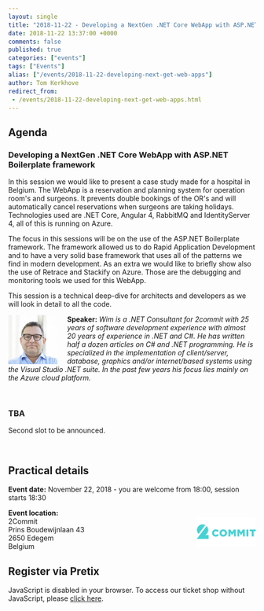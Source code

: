 ```yaml
---
layout: single
title: "2018-11-22 - Developing a NextGen .NET Core WebApp with ASP.NET Boilerplate framework"
date: 2018-11-22 13:37:00 +0000
comments: false
published: true
categories: ["events"]
tags: ["Events"]
alias: ["/events/2018-11-22-developing-next-get-web-apps"]
author: Tom Kerkhove
redirect_from:
 - /events/2018-11-22-developing-next-get-web-apps.html
---
```


## Agenda

### Developing a NextGen .NET Core WebApp with ASP.NET Boilerplate framework
In this session we would like to present a case study made for a hospital in Belgium. The WebApp is a reservation and planning system for operation room's and surgeons. It prevents double bookings of the OR's and will automatically cancel reservations when surgeons are taking holidays. Technologies used are .NET Core, Angular 4, RabbitMQ and IdentityServer 4, all of this is running on Azure.

The focus in this sessions will be on the use of the ASP.NET Boilerplate framework. The framework allowed us to do Rapid Application Development and to have a very solid base framework that uses all of the patterns we find in modern development. As an extra we would like to briefly show also the use of Retrace and Stackify on Azure. Those are the debugging and monitoring tools we used for this WebApp.

This session is a technical deep-dive for architects and developers as we will look in detail to all the code.

<img src="/assets/media/speakers/wim-van-den-broeck.png" alt="Wim Van den Broeck" align="left" height="100" width="100" style="margin-right: 20px;">**Speaker:** *Wim is a .NET Consultant for 2commit with 25 years of software development experience with almost 20 years of experience in .NET and C#. He has written half a dozen articles on C# and .NET programming. He is specialized in the implementation of client/server, database, graphics and/or internet/based systems using the Visual Studio .NET suite. In the past few years his focus lies mainly on the Azure cloud platform.*

<br />

### TBA
Second slot to be announced.

<br />

## Practical details

**Event date:** November 22, 2018 - you are welcome from 18:00, session starts 18:30

**Event location:**<br />
<img width="120" height="60" align="right" alt="" src="/assets/media/sponsors/logo-2commit.png">2Commit<br />
Prins Boudewijnlaan 43<br />
2650 Edegem<br />
Belgium

## Register via Pretix
<link rel="stylesheet" type="text/css" href="https://pretix.eu/azug/20181122/widget/v1.css">
<script type="text/javascript" src="https://pretix.eu/widget/v1.en.js" async></script>
<pretix-widget event="https://pretix.eu/azug/20181122/"></pretix-widget>
<noscript>
   <div class="pretix-widget">
        <div class="pretix-widget-info-message">
            JavaScript is disabled in your browser. To access our ticket shop without JavaScript, please <a target="_blank" rel="noopener" href="https://pretix.eu/azug/20181122/">click here</a>.
        </div>
    </div>
</noscript>
